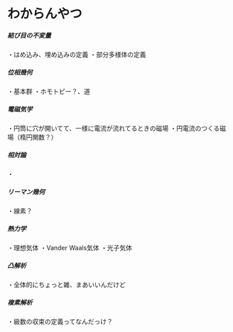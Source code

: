 # わからんやつ

##### 結び目の不変量

・はめ込み、埋め込みの定義
・部分多様体の定義

##### 位相幾何

・基本群
・ホモトピー？、道

##### 電磁気学

・円筒に穴が開いてて、一様に電流が流れてるときの磁場
・円電流のつくる磁場（楕円関数？）

##### 相対論

・

##### リーマン幾何

・線素？

##### 熱力学

・理想気体
・Vander Waals気体
・光子気体

##### 凸解析

・全体的にちょっと雑、まあいいんだけど

##### 複素解析

・級数の収束の定義ってなんだっけ？
